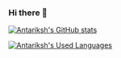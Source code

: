 ### Hi there 👋

[![Antariksh's GitHub stats](https://github-readme-stats.vercel.app/api?username=aapatre&theme=kacho_ga)](https://github.com/anuraghazra/github-readme-stats) 

[![Antariksh's Used Languages](https://github-readme-stats.vercel.app/api/top-langs/?username=aapatre&layout=compact&theme=kacho_ga)](https://github.com/anuraghazra/github-readme-stats)

<!--
**aapatre/aapatre** is a ✨ _special_ ✨ repository because its `README.md` (this file) appears on your GitHub profile.

Here are some ideas to get you started:

- 🔭 I’m currently working on ...
- 🌱 I’m currently learning ...
- 👯 I’m looking to collaborate on ...
- 🤔 I’m looking for help with ...
- 💬 Ask me about ...
- 📫 How to reach me: ...
- 😄 Pronouns: ...
- ⚡ Fun fact: ...
-->
